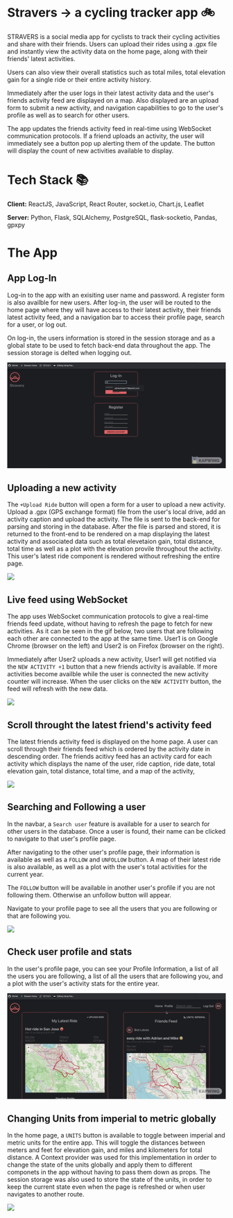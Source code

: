 # Stravers -> a cycling tracker app 🚲

STRAVERS is a social media app for cyclists to track their cycling
activities and share with their friends.
Users can upload their rides using a .gpx file and instantly view the activity data on the home page, along with their friends' latest activities.

Users can also view their overall statistics such as total miles, total elevation gain for a single ride or their entire activity history.

Immediately after the user logs in their latest activity data and the user's friends activity feed are displayed on a map. Also displayed are an upload form to submit a new activity, and navigation capabilities to go to the user's profile
as well as to search for other users.

The app updates the friends activity feed in real-time using WebSocket communication protocols. If a friend uploads an activity, the user will immediately see a button pop up alerting them of the update. The button will display the count of new activities available to display.

# Tech Stack 📚

**Client:** ReactJS, JavaScript, React Router, socket.io, Chart.js, Leaflet

**Server:** Python, Flask, SQLAlchemy, PostgreSQL, flask-socketio, Pandas, gpxpy

# The App

## App Log-In

Log-in to the app with an exisiting user name and password. A register form is also availble for new users. After log-in, the user will be routed to the home page where they will have access to their latest activity, their friends latest activity feed, and a navigation bar to access their profile page, search for a user, or log out.

On log-in, the users information is stored in the session storage and as a global state to be used to fetch back-end data throughout the app. The session storage is delted when logging out.

![](/ReadME/log-in-home.gif)

## Uploading a new activity

The `+Upload Ride` button will open a form for a user to upload a new activity.
Upload a .gpx (GPS exchange format) file from the user's local drive, add an activity caption and upload the activity. The file is sent to the back-end for parsing and storing in the database. After the file is parsed and stored, it is returned to the front-end to be rendered on a map displaying the latest activity and associated data such as total elevetaion gain, total distance, total time as well as a plot with the elevation provile throughout the activity. This user's latest ride component is rendered without refreshing the entire page.

![](/ReadME/upload-latest-ride.gif)

## Live feed using WebSocket

The app uses WebSocket communication protocols to give a real-time friends feed update, without having to refresh the page to fetch for new activities. As it can be seen in the gif below, two users that are following each other are connected to the app at the same time. User1 is on Google Chrome (browser on the left) and User2 is on Firefox (browser on the right).

Immediately after User2 uploads a new activity, User1 will get notified via the `NEW ACTIVITY +1` button that a new friends activity is available. If more activities become availble while the user is connected the new activity counter will increase. When the user clicks on the `NEW ACTIVITY` button, the feed will refresh with the new data.

![](/ReadME/WebSocketLiveFeed.gif)

## Scroll throught the latest friend's activity feed

The latest friends activity feed is displayed on the home page. A user can scroll through their friends feed which is ordered by the activity date in descending order. The friends acitivy feed has an activity card for each activity which displays the name of the user, ride caption, ride date, total elevation gain, total distance, total time, and a map of the activity,

![](/ReadME/scroll-friends-feed.gif)

## Searching and Following a user

In the navbar, a `Search user` feature is available for a user to search for other users in the database. Once a user is found, their name can be clicked to navigate to that user's profile page.

After navigating to the other user's profile page, their information is available as well as a `FOLLOW` and `UNFOLLOW` button. A map of their latest ride is also available, as well as a plot with the user's total activities for the current year.

The `FOLLOW` button will be available in another user's profile if you are not following them. Otherwise an unfollow button will appear.

Navigate to your profile page to see all the users that you are following or that are following you.

![](/ReadME/search-and-follow-user.gif)

## Check user profile and stats

In the user's profile page, you can see your Profile Information, a list of all the users you are following, a list of all the users that are following you, and a plot with the user's activity stats for the entire year.

![](/ReadME/check-profile-information.gif)

## Changing Units from imperial to metric globally

In the home page, a `UNITS` button is available to toggle between imperial and metric units for the entire app. This will toggle the distances between meters and feet for elevation gain, and miles and kilometers for total distance. A Context provider was used for this implementation in order to change the state of the units globally and apply them to different componets in the app without having to pass them down as props. The session storage was also used to store the state of the units, in order to keep the current state even when the page is refreshed or when user navigates to another route.

![](/ReadME/context-provider-units.gif)
